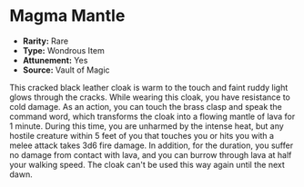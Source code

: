 # Magma Mantle

- **Rarity:** Rare
- **Type:** Wondrous Item
- **Attunement:** Yes
- **Source:** Vault of Magic

This cracked black leather cloak is warm to the touch and faint ruddy light glows through the cracks. While wearing this cloak, you have resistance to cold damage. As an action, you can touch the brass clasp and speak the command word, which transforms the cloak into a flowing mantle of lava for 1 minute. During this time, you are unharmed by the intense heat, but any hostile creature within 5 feet of you that touches you or hits you with a melee attack takes 3d6 fire damage. In addition, for the duration, you suffer no damage from contact with lava, and you can burrow through lava at half your walking speed. The cloak can't be used this way again until the next dawn.
